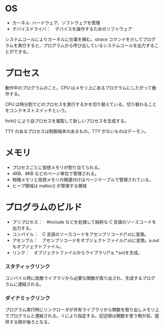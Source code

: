 # OS

* カーネル: ハードウェア、ソフトウェアを管理
* デバイスドライバ：　デバイスを操作するためのソフトウェア

システムコールによりカーネルに仕事を頼む。strace コマンドを介してプログラムを実行すると、プログラムから呼び出しているシステムコールを出力することができる。

# プロセス

動作中のプログラムのこと。CPU はメモリ上にあるプログラムにしたがって動作する。

CPU は時分割でどのプロセスを実行するかを切り替えている。切り替わることをコンテキストスイッチという。

fork() により自プロセスを複製して新しいプロセスを生成する。

TTY のあるプロセスは制御端末のあるもの。TTY がないものはデーモン。

# メモリ

* プロセスごとに仮想メモリが割り当てられる。
* 4KB、8KB などのページ単位で管理される。
* 物理メモリと仮想メモリの関連付けはページテーブルで管理されている。
* ヒープ領域は malloc() が管理する領域

# プログラムのビルド

* プリプロセス：　#include などを処理して純粋な C 言語のソースコードを出力する。
* コンパイル：　C 言語のソースコードをアセンブリコード(*.s)に変換。
* アセンブル：　アセンブリコードをオブジェクトファイル(*.o)に変換。a.out もオブジェクトファイル。
* リンク：　オブジェクトファイルからライブラリ(*.a, *.so)を生成。

### スタティックリンク

コンパイル時に政敵ライブラリから必要な関数が取り出され、生成するプログラムに連結される。

### ダイナミックリンク

プログラム実行時にリンクローダが共有ライブラリから関数を取り出しメモリ上でプログラムと連結される。-l により指定する。記述順は関数を使う側が前、提供する側が後ろとなる。








